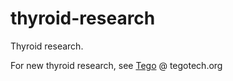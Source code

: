 # thyroid-research
Thyroid research.

For new thyroid research, see [Tego](tegotech.org) @ tegotech.org
